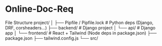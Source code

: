 # Online-Doc-Req

File Structure
project/
│
├── Pipfile / Pipfile.lock    # Python deps (Django, DRF, corsheaders…)
├── backend/                  # Django project
│   └── api/                  # Django app
│
└── frontend/                 # React + Tailwind (Node deps in package.json)
    ├── package.json
    ├── tailwind.config.js
    └── src/
